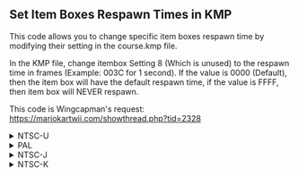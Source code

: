 ## Set Item Boxes Respawn Times in KMP

This code allows you to change specific item boxes respawn time by modifying their setting in the course.kmp file.

In the KMP file, change itembox Setting 8 (Which is unused) to the respawn time in frames (Example: 003C for 1 second). 
If the value is 0000 (Default), then the item box will have the default respawn time, if the value is FFFF, then item box will NEVER respawn.

This code is Wingcapman's request: https://mariokartwii.com/showthread.php?tid=2328

<details>
<summary>NTSC-U</summary>

```powerpc
C2814DA4 00000006
80A300B8 818300A0
818C0000 A18C0038
2C0C0000 41820014
280CFFFF 40820008
38800000 7D856378
60000000 00000000
```
</details>

<details>
<summary>PAL</summary>

```powerpc
C28288B8 00000006
80A300B8 818300A0
818C0000 A18C0038
2C0C0000 41820014
280CFFFF 40820008
38800000 7D856378
60000000 00000000
```
</details>

<details>
<summary>NTSC-J</summary>

```powerpc
C2827F24 00000006
80A300B8 818300A0
818C0000 A18C0038
2C0C0000 41820014
280CFFFF 40820008
38800000 7D856378
60000000 00000000
```
</details>

<details>
<summary>NTSC-K</summary>

```powerpc
C2816C78 00000006
80A300B8 818300A0
818C0000 A18C0038
2C0C0000 41820014
280CFFFF 40820008
38800000 7D856378
60000000 00000000
```
</details>